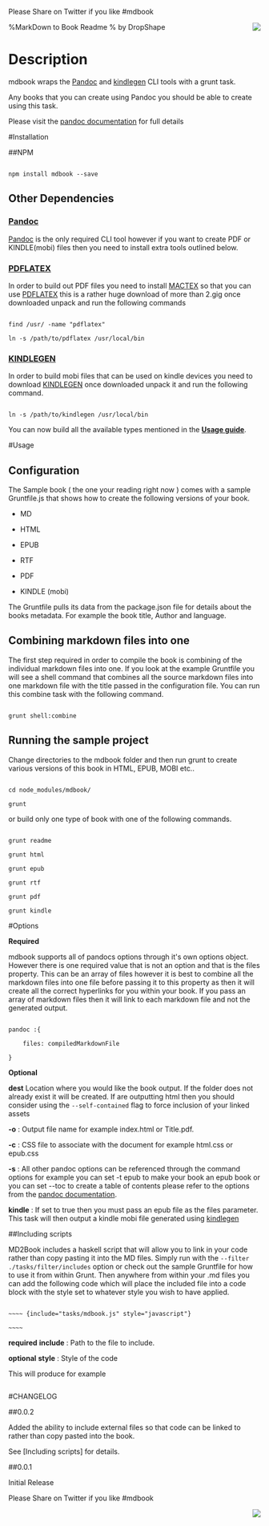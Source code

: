 
Please Share on Twitter if you like #mdbook



<a href="https://twitter.com/intent/tweet?hashtags=mdbook&amp;&amp;text=Check%20out%20%23mdbook%20repo%20on%20github&amp;tw_p=tweetbutton&amp;url=https%3A%2F%2Fgithub.com%2Fdropshape&amp;via=dropshape" style="float:right"><img src="https://raw.github.com/dropshape/md-book/master/twittershare.png"></a>






%MarkDown to Book Readme
% by DropShape


# Description



mdbook wraps the [Pandoc](http://johnmacfarlane.net/pandoc) and [kindlegen](http://www.amazon.com/gp/feature.html?ie=UTF8&docId=1000234621) CLI tools with a grunt task.

Any books that you can create using Pandoc you should be able to create using this task.



Please visit the [pandoc documentation](http://johnmacfarlane.net/pandoc/README.html) for full details



#Installation



##NPM

```

npm install mdbook --save

```



## Other Dependencies



### [Pandoc](http://johnmacfarlane.net/pandoc)

[Pandoc](http://johnmacfarlane.net/pandoc) is the only required CLI tool however if you want to create PDF or KINDLE(mobi) files then you need to install extra tools outlined below.



### [PDFLATEX](http://www.tug.org/mactex/)

In order to build out PDF files you need to install [MACTEX](http://www.tug.org/mactex/) so that you can use [PDFLATEX](http://www.tug.org/mactex/) this is a rather huge download of more than 2.gig once downloaded unpack and run the following commands



```

find /usr/ -name "pdflatex"

ln -s /path/to/pdflatex /usr/local/bin

```



### [KINDLEGEN](http://www.amazon.com/gp/feature.html?ie=UTF8&docId=1000765211)

In order to build mobi files that can be used on kindle devices you need to download [KINDLEGEN](http://www.amazon.com/gp/feature.html?ie=UTF8&docId=1000765211) once downloaded unpack it and run the following command.



```

ln -s /path/to/kindlegen /usr/local/bin

```



You can now build all the available types mentioned in the [**Usage guide**](#usage).



#Usage



## Configuration

The Sample book ( the one your reading right now ) comes with a sample Gruntfile.js that shows how to create the following versions of your book.



 * MD

 * HTML

 * EPUB

 * RTF

 * PDF

 * KINDLE (mobi)



 The Gruntfile pulls its data from the package.json file for details about the books metadata. For example the book title, Author and language.



## Combining markdown files into one

The first step required in order to compile the book is combining of the individual markdown files into one. If you look at the example Gruntfile you will see a shell command that combines all the source markdown files into one markdown file with the title passed in the configuration file. You can run this combine task with the following command.



```

grunt shell:combine

```



## Running the sample project



Change directories to the mdbook folder and then run grunt to create various versions of this book in HTML, EPUB, MOBI etc..



```

cd node_modules/mdbook/

grunt

```

or build only one type of book with one of the following commands.



```

grunt readme

grunt html

grunt epub

grunt rtf

grunt pdf

grunt kindle

```







#Options



__Required__

mdbook supports all of pandocs options through it's own options object. However there is one required value that is not an option and that is the files property. This can be an array of files however it is best to combine all the markdown files into one file before passing it to this property as then it will create all the correct hyperlinks for you within your book. If you pass an array of markdown files then it will link to each markdown file and not the generated output.





```

pandoc :{

    files: compiledMarkdownFile

}

```



__Optional__



**dest** Location where you would like the book output. If the folder does not already exist it will be created. If are outputting html then you should consider using the ``` --self-contained ``` flag to force inclusion of your linked assets



**-o** : Output file name for example index.html or Title.pdf.



**-c** : CSS file to associate with the document for example html.css or epub.css



**-s** : All other pandoc options can be referenced through the command options for example you can set -t epub to make your book an epub book or you can set --toc to create a table of contents please refer to the options from the [pandoc documentation](http://johnmacfarlane.net/pandoc/README.html).



**kindle** : If set to true then you must pass an epub file as the files parameter. This task will then output a kindle mobi file generated using [kindlegen](http://www.amazon.com/gp/feature.html?ie=UTF8&docId=1000234621)





##Including scripts



MD2Book includes a haskell script that will allow you to link in your code rather than copy pasting it into the MD files. Simply run with the ```--filter ./tasks/filter/includes``` option or check out the sample Gruntfile for how to use it from within Grunt. Then anywhere from within your .md files you can add the following code which will place the included file into a code block with the style set to whatever style you wish to have applied.



```

~~~~ {include="tasks/mdbook.js" style="javascript"}

~~~~

```



__required__ __include__ : Path to the file to include.

__optional__ __style__ : Style of the code



This will produce for example



~~~~ {include="tasks/mdbook.js" style="javascript"}

~~~~







#CHANGELOG



##0.0.2

Added the ability to include external files so that code can be linked to rather than copy pasted into the book.

See [Including scripts] for details.



##0.0.1

Initial Release

Please Share on Twitter if you like #mdbook



<a href="https://twitter.com/intent/tweet?hashtags=mdbook&amp;&amp;text=Check%20out%20%23mdbook%20repo%20on%20github&amp;tw_p=tweetbutton&amp;url=https%3A%2F%2Fgithub.com%2Fdropshape&amp;via=dropshape" style="float:right"><img src="https://raw.github.com/dropshape/md-book/master/twittershare.png"></a>






